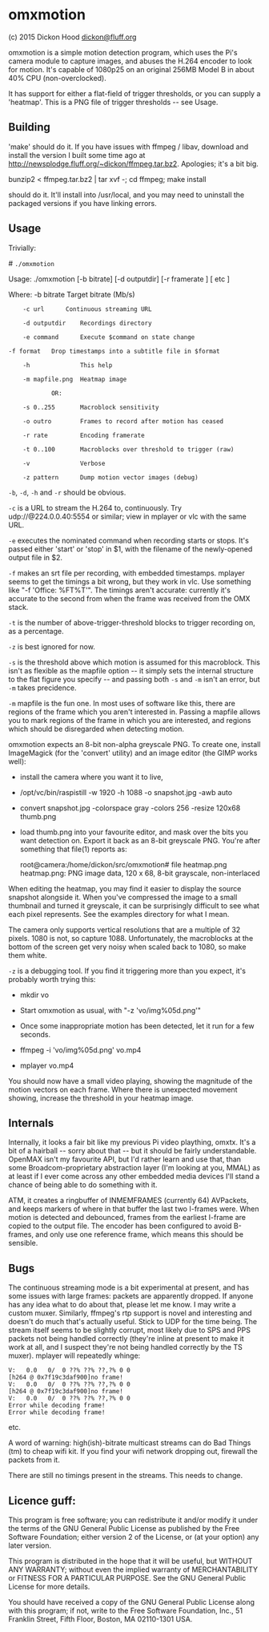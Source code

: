 omxmotion
=========

(c) 2015 Dickon Hood <dickon@fluff.org>

omxmotion is a simple motion detection program, which uses the Pi's camera
module to capture images, and abuses the H.264 encoder to look for motion.
It's capable of 1080p25 on an original 256MB Model B in about 40% CPU
(non-overclocked).

It has support for either a flat-field of trigger thresholds, or you can
supply a 'heatmap'.  This is a PNG file of trigger thresholds -- see Usage.


Building
--------

'make' should do it.  If you have issues with ffmpeg / libav, download and
install the version I built some time ago at
<http://newsplodge.fluff.org/~dickon/ffmpeg.tar.bz2>.  Apologies; it's a bit
big.

bunzip2 < ffmpeg.tar.bz2 | tar xvf -; cd ffmpeg; make install

should do it.  It'll install into /usr/local, and you may need to uninstall
the packaged versions if you have linking errors.


Usage
-----

Trivially:

\# ```./omxmotion```

Usage: ./omxmotion [-b bitrate] [-d outputdir] [-r framerate ] [ etc ]

Where:
        -b bitrate      Target bitrate (Mb/s)

        -c url  	Continuous streaming URL

        -d outputdir    Recordings directory

        -e command      Execute $command on state change

	-f format	Drop timestamps into a subtitle file in $format

        -h              This help

        -m mapfile.png  Heatmap image

                OR:

        -s 0..255       Macroblock sensitivity

        -o outro        Frames to record after motion has ceased

        -r rate         Encoding framerate

        -t 0..100       Macroblocks over threshold to trigger (raw)

        -v              Verbose

        -z pattern      Dump motion vector images (debug)

        
```-b```, ```-d```, ```-h``` and ```-r``` should be obvious.

```-c``` is a URL to stream the H.264 to, continuously.  Try
udp://@224.0.0.40:5554 or similar; view in mplayer or vlc with the same URL.

```-e``` executes the nominated command when recording starts or stops.  It's
passed either 'start' or 'stop' in $1, with the filename of the newly-opened
output file in $2.

```-f``` makes an srt file per recording, with embedded timestamps.  mplayer
seems to get the timings a bit wrong, but they work in vlc.  Use something
like "-f 'Office: %FT%T'".  The timings aren't accurate: currently it's
accurate to the second from when the frame was received from the OMX stack.

```-t``` is the number of above-trigger-threshold blocks to trigger recording
on, as a percentage.

```-z``` is best ignored for now.

```-s``` is the threshold above which motion is assumed for this macroblock.  This
isn't as flexible as the mapfile option -- it simply sets the internal
structure to the flat figure you specify -- and passing both ```-s``` and ```-m``` isn't
an error, but ```-m``` takes precidence.

```-m``` mapfile is the fun one.  In most uses of software like this, there are
regions of the frame which you aren't interested in.  Passing a mapfile
allows you to mark regions of the frame in which you are interested, and
regions which should be disregarded when detecting motion.

omxmotion expects an 8-bit non-alpha greyscale PNG.  To create one, install
ImageMagick (for the 'convert' utility) and an image editor (the GIMP works
well):

 * install the camera where you want it to live,

 * /opt/vc/bin/raspistill -w 1920 -h 1088 -o snapshot.jpg -awb auto

 * convert snapshot.jpg -colorspace gray -colors 256 -resize 120x68 thumb.png

 * load thumb.png into your favourite editor, and mask over the bits you
   want detection on.  Export it back as an 8-bit greyscale PNG.  You're
   after something that file(1) reports as:

   root@camera:/home/dickon/src/omxmotion# file heatmap.png 
   heatmap.png: PNG image data, 120 x 68, 8-bit grayscale, non-interlaced

When editing the heatmap, you may find it easier to display the source
snapshot alongside it.  When you've compressed the image to a small
thumbnail and turned it greyscale, it can be surprisingly difficult to see
what each pixel represents.  See the examples directory for what I mean.

The camera only supports vertical resolutions that are a multiple of 32
pixels.  1080 is not, so capture 1088.  Unfortunately, the macroblocks at
the bottom of the screen get very noisy when scaled back to 1080, so make
them white.

```-z``` is a debugging tool.  If you find it triggering more than you expect,
it's probably worth trying this:

 * mkdir vo
 
 * Start omxmotion as usual, with "-z 'vo/img%05d.png'"

 * Once some inappropriate motion has been detected, let it run for a few
   seconds.

 * ffmpeg -i 'vo/img%05d.png' vo.mp4

 * mplayer vo.mp4

You should now have a small video playing, showing the magnitude of the
motion vectors on each frame.  Where there is unexpected movement showing,
increase the threshold in your heatmap image.


Internals
---------

Internally, it looks a fair bit like my previous Pi video plaything, omxtx.
It's a bit of a hairball -- sorry about that -- but it should be fairly
understandable.  OpenMAX isn't my favourite API, but I'd rather learn and
use that, than some Broadcom-proprietary abstraction layer (I'm looking at
you, MMAL) as at least if I ever come across any other embedded media
devices I'll stand a chance of being able to do something with it.

ATM, it creates a ringbuffer of INMEMFRAMES (currently 64) AVPackets, and
keeps markers of where in that buffer the last two I-frames were.  When
motion is detected and debounced, frames from the earliest I-frame are
copied to the output file.  The encoder has been configured to avoid
B-frames, and only use one reference frame, which means this should be
sensible.


Bugs
----

The continuous streaming mode is a bit experimental at present, and has
some issues with large frames: packets are apparently dropped.  If anyone
has any idea what to do about that, please let me know.  I may write a
custom muxer.  Similarly, ffmpeg's rtp support is novel and interesting and
doesn't do much that's actually useful.  Stick to UDP for the time being.
The stream itself seems to be slightly corrupt, most likely due to SPS and
PPS packets not being handled correctly (they're inline at present to make
it work at all, and I suspect they're not being handled correctly by the TS
muxer).  mplayer will repeatedly whinge:

	V:   0.0   0/  0 ??% ??% ??,?% 0 0 
	[h264 @ 0x7f19c3daf900]no frame!
	V:   0.0   0/  0 ??% ??% ??,?% 0 0 
	[h264 @ 0x7f19c3daf900]no frame!
	V:   0.0   0/  0 ??% ??% ??,?% 0 0 
	Error while decoding frame!
	Error while decoding frame!

etc.

A word of warning: high(ish)-bitrate multicast streams can do Bad Things
(tm) to cheap wifi kit.  If you find your wifi network dropping out,
firewall the packets from it.

There are still no timings present in the streams.  This needs to change.


Licence guff:
-------------

This program is free software; you can redistribute it and/or modify it
under the terms of the GNU General Public License as published by the Free
Software Foundation; either version 2 of the License, or (at your option)
any later version.

This program is distributed in the hope that it will be useful, but WITHOUT
ANY WARRANTY; without even the implied warranty of MERCHANTABILITY or
FITNESS FOR A PARTICULAR PURPOSE.  See the GNU General Public License for
more details.

You should have received a copy of the GNU General Public License along with
this program; if not, write to the Free Software Foundation, Inc., 51
Franklin Street, Fifth Floor, Boston, MA 02110-1301 USA.


